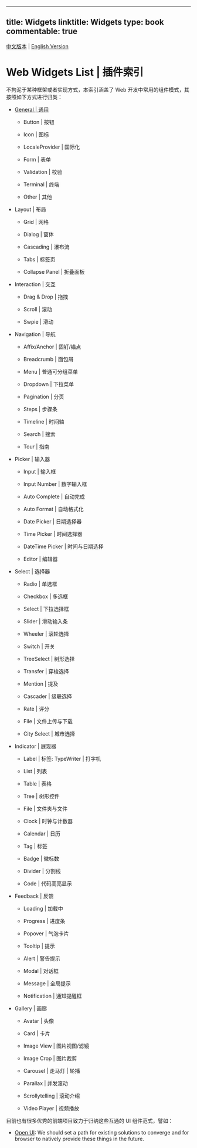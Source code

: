 
---
title: Widgets
linktitle: Widgets
type: book
commentable: true
---

[中文版本](./Web-Widgets-List.md) | [English Version](Web-Widgets-List-en.md)

# Web Widgets List | 插件索引

不拘泥于某种框架或者实现方式，本索引涵盖了 Web 开发中常用的组件模式，其按照如下方式进行归类：

- [General | 通用](./General-List.md)

  - Button | 按钮

  - Icon | 图标

  - LocaleProvider | 国际化

  - Form | 表单

  - Validation | 校验

  - Terminal | 终端

  - Other | 其他

- Layout | 布局

  - Grid | 网格

  - Dialog | 窗体

  - Cascading | 瀑布流

  - Tabs | 标签页

  - Collapse Panel | 折叠面板

- Interaction | 交互

  - Drag & Drop | 拖拽

  - Scroll | 滚动

  - Swpie | 滑动

- Navigation | 导航

  - Affix/Anchor | 固钉/锚点

  - Breadcrumb | 面包屑

  - Menu | 普通可分组菜单

  - Dropdown | 下拉菜单

  - Pagination | 分页

  - Steps | 步骤条

  - Timeline | 时间轴

  - Search | 搜索

  - Tour | 指南

- Picker | 输入器

  - Input | 输入框

  - Input Number | 数字输入框

  - Auto Complete | 自动完成

  - Auto Format | 自动格式化

  - Date Picker | 日期选择器

  - Time Picker | 时间选择器

  - DateTime Picker | 时间与日期选择

  - Editor | 编辑器

- Select | 选择器

  - Radio | 单选框

  - Checkbox | 多选框

  - Select | 下拉选择框

  - Slider | 滑动输入条

  - Wheeler | 滚轮选择

  - Switch | 开关

  - TreeSelect | 树形选择

  - Transfer | 穿梭选择

  - Mention | 提及

  - Cascader | 级联选择

  - Rate | 评分

  - File | 文件上传与下载

  - City Select | 城市选择

- Indicator | 展现器

  - Label | 标签: TypeWriter | 打字机

  - List | 列表

  - Table | 表格

  - Tree | 树形控件

  - File | 文件夹与文件

  - Clock | 时钟与计数器

  - Calendar | 日历

  - Tag | 标签

  - Badge | 徽标数

  - Divider | 分割线

  - Code | 代码高亮显示

- Feedback | 反馈

  - Loading | 加载中

  * Progress | 进度条

  * Popover | 气泡卡片

  * Tooltip | 提示

  * Alert | 警告提示

  * Modal | 对话框

  * Message | 全局提示

  * Notification | 通知提醒框

- Gallery | 画廊

  - Avatar | 头像

  - Card | 卡片

  - Image View | 图片视图/滤镜

  - Image Crop | 图片裁剪

  - Carousel | 走马灯 | 轮播

  - Parallax | 并发滚动

  - Scrollytelling | 滚动介绍

  - Video Player | 视频播放

目前也有很多优秀的前端项目致力于归纳这些互通的 UI 组件范式，譬如：

- [Open UI](https://open-ui.org): We should set a path for existing solutions to converge and for browser to natively provide these things in the future.
    